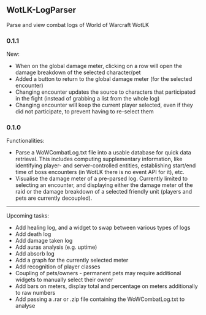 ## WotLK-LogParser

Parse and view combat logs of World of Warcraft WotLK

### 0.1.1
New:
* When on the global damage meter, clicking on a row will open the damage breakdown of the selected character/pet
* Added a button to return to the global damage meter (for the selected encounter)
* Changing encounter updates the source to characters that participated in the fight (instead of grabbing a list from the whole log)
* Changing encounter will keep the current player selected, even if they did not participate, to prevent having to re-select them

### 0.1.0

Functionalities:
* Parse a WoWCombatLog.txt file into a usable database for quick data retrieval. This includes computing supplementary information, like identifying player- and server-controlled entities, establishing start/end time of boss encounters (in WotLK there is no event API for it), etc.
* Visualise the damage meter of a pre-parsed log. Currently limited to selecting an encounter, and displaying either the damage meter of the raid or the damage breakdown of a selected friendly unit (players and pets are currently decoupled).

----

Upcoming tasks:
* Add healing log, and a widget to swap between various types of logs
* Add death log
* Add damage taken log
* Add auras analysis (e.g. uptime)
* Add absorb log
* Add a graph for the currently selected meter
* Add recognition of player classes
* Coupling of pets/owners - permanent pets may require additional widgets to manually select their owner
* Add bars on meters, display total and percentage on meters additionally to raw numbers
* Add passing a .rar or .zip file containing the WoWCombatLog.txt to analyse
